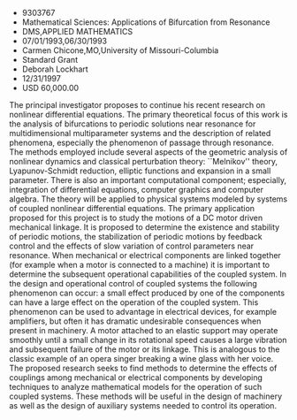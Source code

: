 
* 9303767
* Mathematical Sciences: Applications of Bifurcation from Resonance
* DMS,APPLIED MATHEMATICS
* 07/01/1993,06/30/1993
* Carmen Chicone,MO,University of Missouri-Columbia
* Standard Grant
* Deborah Lockhart
* 12/31/1997
* USD 60,000.00

The principal investigator proposes to continue his recent research on
nonlinear differential equations. The primary theoretical focus of this work is
the analysis of bifurcations to periodic solutions near resonance for
multidimensional multiparameter systems and the description of related
phenomena, especially the phenomenon of passage through resonance. The methods
employed include several aspects of the geometric analysis of nonlinear dynamics
and classical perturbation theory: ``Melnikov'' theory, Lyapunov-Schmidt
reduction, elliptic functions and expansion in a small parameter. There is also
an important computational component; especially, integration of differential
equations, computer graphics and computer algebra. The theory will be applied to
physical systems modeled by systems of coupled nonlinear differential equations.
The primary application proposed for this project is to study the motions of a
DC motor driven mechanical linkage. It is proposed to determine the existence
and stability of periodic motions, the stabilization of periodic motions by
feedback control and the effects of slow variation of control parameters near
resonance. When mechanical or electrical components are linked together (for
example when a motor is connected to a machine) it is important to determine the
subsequent operational capabilities of the coupled system. In the design and
operational control of coupled systems the following phenomenon can occur: a
small effect produced by one of the components can have a large effect on the
operation of the coupled system. This phenomenon can be used to advantage in
electrical devices, for example amplifiers, but often it has dramatic
undesirable consequences when present in machinery. A motor attached to an
elastic support may operate smoothly until a small change in its rotational
speed causes a large vibration and subsequent failure of the motor or its
linkage. This is analogous to the classic example of an opera singer breaking a
wine glass with her voice. The proposed research seeks to find methods to
determine the effects of couplings among mechanical or electrical components by
developing techniques to analyze mathematical models for the operation of such
coupled systems. These methods will be useful in the design of machinery as well
as the design of auxiliary systems needed to control its operation.
